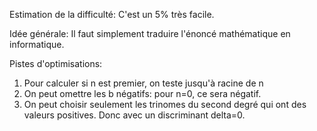 Estimation de la difficulté:
C'est un 5% très facile.

Idée générale:
Il faut simplement traduire l'énoncé mathématique en informatique.

Pistes d'optimisations:
1) Pour calculer si n est premier, on teste jusqu'à racine de n
2) On peut omettre les b négatifs: pour n=0, ce sera négatif.
3) On peut choisir seulement les trinomes du second degré qui ont des valeurs positives. Donc avec un discriminant delta=0.

